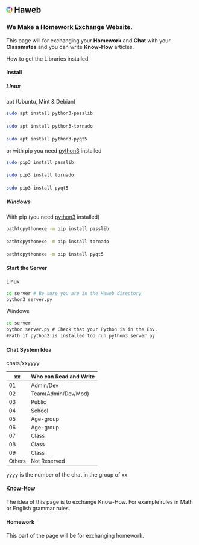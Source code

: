## ![Haweb](/client-html/icon/favicon-16x16.png) Haweb
### We Make a Homework Exchange Website. ###

This page will for exchanging your **Homework** and **Chat** with your **Classmates** and you can write **Know-How** articles.

How to get the Libraries installed

#### Install
##### Linux
apt (Ubuntu, Mint & Debian)
```bash
sudo apt install python3-passlib

sudo apt install python3-tornado

sudo apt install python3-pyqt5

```
or with pip you need [python3]("https://www.python.org/downloads/") installed
```bash
sudo pip3 install passlib

sudo pip3 install tornado

sudo pip3 install pyqt5
```
##### Windows
With pip (you need [python3]("https://www.python.org/downloads/") installed)
```cmd
pathtopythonexe -m pip install passlib

pathtopythonexe -m pip install tornado

pathtopythonexe -m pip install pyqt5
```

#### Start the Server

Linux
```bash
cd server # Be sure you are in the Haweb directory
python3 server.py 
```
Windows
```cmd
cd server
python server.py # Check that your Python is in the Env. 
#Path if python2 is installed too run python3 server.py
```

#### Chat System Idea

chats/xxyyyy

| xx  | Who can Read and Write  |
| ------------- |-------------|
| 01 | Admin/Dev  |
| 02 | Team(Admin/Dev/Mod)|
| 03 | Public|
| 04 | School|
| 05 | Age-group|
| 06 | Age-group|
| 07 | Class|
| 08 | Class|
| 09 | Class|
| Others | Not Reserved|

yyyy is the number of the chat in the group of xx

#### Know-How

The idea of this page is to exchange Know-How. For example rules in Math or English grammar rules.

#### Homework

This part of the page will be for exchanging homework.
